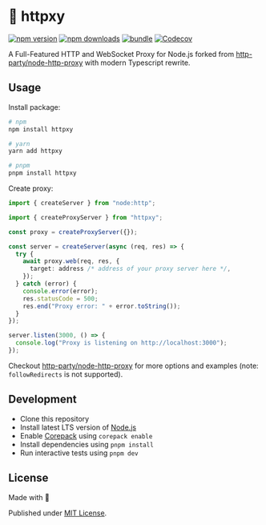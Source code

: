 # 🔀 httpxy

[![npm version][npm-version-src]][npm-version-href]
[![npm downloads][npm-downloads-src]][npm-downloads-href]
[![bundle][bundle-src]][bundle-href]
[![Codecov][codecov-src]][codecov-href]

A Full-Featured HTTP and WebSocket Proxy for Node.js forked from [http-party/node-http-proxy](https://github.com/http-party/node-http-proxy) with modern Typescript rewrite.

## Usage

Install package:

```sh
# npm
npm install httpxy

# yarn
yarn add httpxy

# pnpm
pnpm install httpxy
```

Create proxy:

```ts
import { createServer } from "node:http";

import { createProxyServer } from "httpxy";

const proxy = createProxyServer({});

const server = createServer(async (req, res) => {
  try {
    await proxy.web(req, res, {
      target: address /* address of your proxy server here */,
    });
  } catch (error) {
    console.error(error);
    res.statusCode = 500;
    res.end("Proxy error: " + error.toString());
  }
});

server.listen(3000, () => {
  console.log("Proxy is listening on http://localhost:3000");
});
```

Checkout [http-party/node-http-proxy](https://github.com/http-party/node-http-proxy) for more options and examples (note: `followRedirects` is not supported).

## Development

- Clone this repository
- Install latest LTS version of [Node.js](https://nodejs.org/en/)
- Enable [Corepack](https://github.com/nodejs/corepack) using `corepack enable`
- Install dependencies using `pnpm install`
- Run interactive tests using `pnpm dev`

## License

Made with 💛

Published under [MIT License](./LICENSE).

<!-- Badges -->

[npm-version-src]: https://img.shields.io/npm/v/httpxy?style=flat&colorA=18181B&colorB=F0DB4F
[npm-version-href]: https://npmjs.com/package/httpxy
[npm-downloads-src]: https://img.shields.io/npm/dm/httpxy?style=flat&colorA=18181B&colorB=F0DB4F
[npm-downloads-href]: https://npmjs.com/package/httpxy
[codecov-src]: https://img.shields.io/codecov/c/gh/unjs/httpxy/main?style=flat&colorA=18181B&colorB=F0DB4F
[codecov-href]: https://codecov.io/gh/unjs/httpxy
[bundle-src]: https://img.shields.io/bundlephobia/minzip/httpxy?style=flat&colorA=18181B&colorB=F0DB4F
[bundle-href]: https://bundlephobia.com/result?p=httpxy
